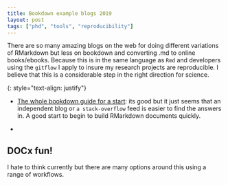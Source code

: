 ```yaml
---
title: Bookdown example blogs 2019
layout: post
tags: ["phd", "tools", "reproducibility"]
---
```


There are so many amazing blogs on the web for doing different variations of RMarkdown but less on bookdown and converting .md to online books/ebooks. Because this is in the same language as  `Rmd` and developers using the `gitflow` I apply to insure my research projects are reproducible. I believe that this is a considerable step in the right direction for science.

{: style="text-align: justify"}

- [The whole bookdown guide for a start](https://rmarkdown.rstudio.com/articles_docx.html/): its good but it just seems that an independent blog or `a stack-overflow` feed is easier to find the answers in. A good start to begin to build RMarkdown documents quickly.

- 

## DOCx fun!

I hate to think currently but there are many options around this using a range of workflows.